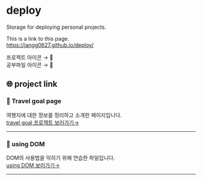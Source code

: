 # deploy

Storage for deploying personal projects.

This is a link to this page.  
<https://jangg0627.github.io/deploy/>  

프로젝트 아이콘 &#x2192; 🎯  
공부파일 아이콘 &#x2192; 📝

## 🌐 project link

### 🎯 Travel goal page

여행지에 대한 정보를 정리하고 소개한 페이지입니다.  
<a href="https://jangg0627.github.io/deploy/travel-goals-page/index.html" target="_blank">travel goal 프로젝트 보러가기&#x2192;</a>

---

### 📝 using DOM

DOM의 사용법을 익히기 위해 연습한 파일입니다.    
<a href="https://jangg0627.github.io/deploy/using-DOM/index.html" target="_blank">using DOM 보러가기&#x2192;</a>

---
